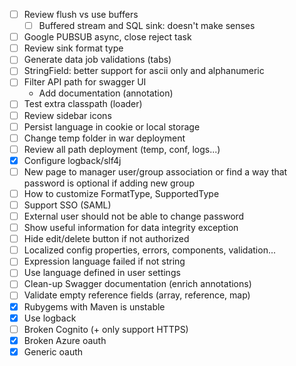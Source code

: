 - [ ] Review flush vs use buffers
    - [ ] Buffered stream and SQL sink: doesn't make senses
- [ ] Google PUBSUB async, close reject task
- [ ] Review sink format type
- [ ] Generate data job validations (tabs)
- [ ] StringField: better support for ascii only and alphanumeric
- [ ] Filter API path for swagger UI
    - Add documentation (annotation)
- [ ] Test extra classpath (loader)
- [ ] Review sidebar icons
- [ ] Persist language in cookie or local storage
- [ ] Change temp folder in war deployment
- [ ] Review all path deployment (temp, conf, logs...)
- [x] Configure logback/slf4j
- [ ] New page to manager user/group association or find a way that password is optional if adding new group
- [ ] How to customize FormatType, SupportedType
- [ ] Support SSO (SAML)
- [ ] External user should not be able to change password
- [ ] Show useful information for data integrity exception
- [ ] Hide edit/delete button if not authorized
- [ ] Localized config properties, errors, components, validation...
- [ ] Expression language failed if not string
- [ ] Use language defined in user settings
- [ ] Clean-up Swagger documentation (enrich annotations)
- [ ] Validate empty reference fields (array, reference, map)
- [x] Rubygems with Maven is unstable
- [x] Use logback
- [ ] Broken Cognito (+ only support HTTPS)
- [x] Broken Azure oauth
- [x] Generic oauth